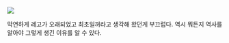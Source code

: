 
![](https://youtu.be/iFELcl75CiY)

막연하게 레고가 오래되었고 최초일꺼라고 생각해 왔던게 부끄럽다. 역시 뭐든지 역사를 알아야 그렇게 생긴 이유를 알 수 있다.